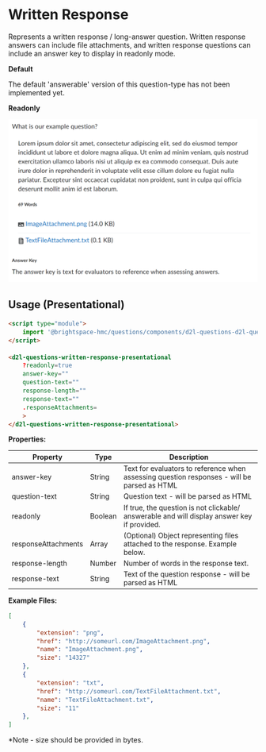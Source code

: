 # Written Response
Represents a written response / long-answer question. Written response answers can include file attachments, and written response questions can include an answer key to display in readonly mode.

**Default**

The default 'answerable' version of this question-type has not been implemented yet.

**Readonly**

<img src="./screenshots/written-response-readonly.png" alt="Written Response Question Readonly" width="600">

## Usage (Presentational)

```html
<script type="module">
    import '@brightspace-hmc/questions/components/d2l-questions-d2l-questions-written-response-presentational.js';
</script>

<d2l-questions-written-response-presentational
	?readonly=true
	answer-key=""
	question-text=""
	response-length=""
	response-text=""
	.responseAttachments=
	>
</d2l-questions-written-response-presentational>
```

**Properties:**

| Property | Type | Description |
|--|--|--|
| answer-key | String | Text for evaluators to reference when assessing question responses - will be parsed as HTML |
| question-text | String | Question text - will be parsed as HTML |
| readonly | Boolean | If true, the question is not clickable/ answerable and will display answer key if provided. |
| responseAttachments | Array | (Optional) Object representing files attached to the response. Example below. |
| response-length | Number | Number of words in the response text. |
| response-text | String | Text of the question response - will be parsed as HTML |

**Example Files:**
```JSON
[
	{
		"extension": "png",
		"href": "http://someurl.com/ImageAttachment.png",
		"name": "ImageAttachment.png",
		"size": "14327"
	},
	{
		"extension": "txt",
		"href": "http://someurl.com/TextFileAttachment.txt",
		"name": "TextFileAttachment.txt",
		"size": "11"
	},
]
```
*Note - size should be provided in bytes.
